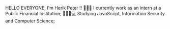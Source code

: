   HELLO EVERYONE, I'm Herik Peter !!
👨🏽💼 I currently work as an intern at a Public Financial Institution;
👨🏽‍💻💻 Studying JavaScript, Information Security and Computer Science;


